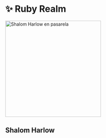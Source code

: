 <!DOCTYPE html>
<html>

<head>
  <meta charset="utf-8">
  <meta name="viewport" content="width=device-width">
  <title>replit</title>
  <link href="style.css" rel="stylesheet" type="text/css" />
</head>

<body>

  <h1> ✨ Ruby Realm </h1>
  <img src="Shalom Harlow.webp" alt="Shalom Harlow en pasarela" width="300">
  <h2> Shalom Harlow </h2>
